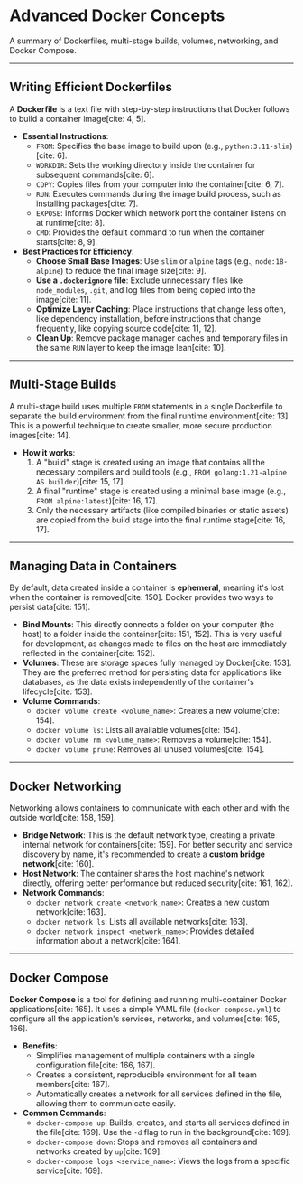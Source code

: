 # Advanced Docker Concepts

A summary of Dockerfiles, multi-stage builds, volumes, networking, and Docker Compose.

---

## Writing Efficient Dockerfiles

A **Dockerfile** is a text file with step-by-step instructions that Docker follows to build a container image[cite: 4, 5].

* **Essential Instructions**:
    * `FROM`: Specifies the base image to build upon (e.g., `python:3.11-slim`)[cite: 6].
    * `WORKDIR`: Sets the working directory inside the container for subsequent commands[cite: 6].
    * `COPY`: Copies files from your computer into the container[cite: 6, 7].
    * `RUN`: Executes commands during the image build process, such as installing packages[cite: 7].
    * `EXPOSE`: Informs Docker which network port the container listens on at runtime[cite: 8].
    * `CMD`: Provides the default command to run when the container starts[cite: 8, 9].
* **Best Practices for Efficiency**:
    * **Choose Small Base Images**: Use `slim` or `alpine` tags (e.g., `node:18-alpine`) to reduce the final image size[cite: 9].
    * **Use a `.dockerignore` file**: Exclude unnecessary files like `node_modules`, `.git`, and log files from being copied into the image[cite: 11].
    * **Optimize Layer Caching**: Place instructions that change less often, like dependency installation, before instructions that change frequently, like copying source code[cite: 11, 12].
    * **Clean Up**: Remove package manager caches and temporary files in the same `RUN` layer to keep the image lean[cite: 10].

---

## Multi-Stage Builds

A multi-stage build uses multiple `FROM` statements in a single Dockerfile to separate the build environment from the final runtime environment[cite: 13]. This is a powerful technique to create smaller, more secure production images[cite: 14].

* **How it works**:
    1.  A "build" stage is created using an image that contains all the necessary compilers and build tools (e.g., `FROM golang:1.21-alpine AS builder`)[cite: 15, 17].
    2.  A final "runtime" stage is created using a minimal base image (e.g., `FROM alpine:latest`)[cite: 16, 17].
    3.  Only the necessary artifacts (like compiled binaries or static assets) are copied from the build stage into the final runtime stage[cite: 16, 17].

---

## Managing Data in Containers

By default, data created inside a container is **ephemeral**, meaning it's lost when the container is removed[cite: 150]. Docker provides two ways to persist data[cite: 151].

* **Bind Mounts**: This directly connects a folder on your computer (the host) to a folder inside the container[cite: 151, 152]. This is very useful for development, as changes made to files on the host are immediately reflected in the container[cite: 152].
* **Volumes**: These are storage spaces fully managed by Docker[cite: 153]. They are the preferred method for persisting data for applications like databases, as the data exists independently of the container's lifecycle[cite: 153].
* **Volume Commands**:
    * `docker volume create <volume_name>`: Creates a new volume[cite: 154].
    * `docker volume ls`: Lists all available volumes[cite: 154].
    * `docker volume rm <volume_name>`: Removes a volume[cite: 154].
    * `docker volume prune`: Removes all unused volumes[cite: 154].

---

## Docker Networking

Networking allows containers to communicate with each other and with the outside world[cite: 158, 159].

* **Bridge Network**: This is the default network type, creating a private internal network for containers[cite: 159]. For better security and service discovery by name, it's recommended to create a **custom bridge network**[cite: 160].
* **Host Network**: The container shares the host machine's network directly, offering better performance but reduced security[cite: 161, 162].
* **Network Commands**:
    * `docker network create <network_name>`: Creates a new custom network[cite: 163].
    * `docker network ls`: Lists all available networks[cite: 163].
    * `docker network inspect <network_name>`: Provides detailed information about a network[cite: 164].

---

## Docker Compose

**Docker Compose** is a tool for defining and running multi-container Docker applications[cite: 165]. It uses a simple YAML file (`docker-compose.yml`) to configure all the application's services, networks, and volumes[cite: 165, 166].

* **Benefits**:
    * Simplifies management of multiple containers with a single configuration file[cite: 166, 167].
    * Creates a consistent, reproducible environment for all team members[cite: 167].
    * Automatically creates a network for all services defined in the file, allowing them to communicate easily.
* **Common Commands**:
    * `docker-compose up`: Builds, creates, and starts all services defined in the file[cite: 169]. Use the `-d` flag to run in the background[cite: 169].
    * `docker-compose down`: Stops and removes all containers and networks created by `up`[cite: 169].
    * `docker-compose logs <service_name>`: Views the logs from a specific service[cite: 169].